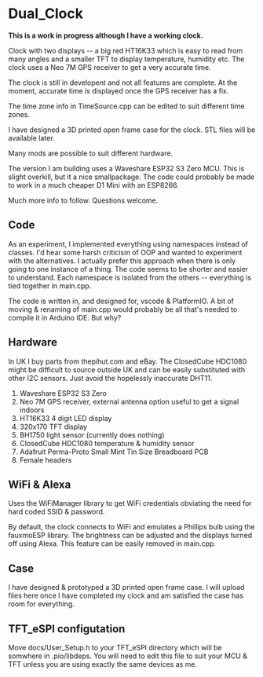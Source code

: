 # Dual_Clock

**This is a work in progress although I have a working clock.**

 Clock with two displays -- a big red HT16K33 which is easy to read from many angles and a
 smaller TFT to display temperature, humidity etc. The clock uses a Neo 7M GPS receiver
 to get a very accurate time.

 The clock is still in developent and not all features are complete. At the moment,
 accurate time is displayed once the GPS receiver has a fix.

 The time zone info in TimeSource.cpp can be edited to suit different time zones.

 I have designed a 3D printed open frame case for the clock. STL files will be
 available later.

 Many mods are possible to suit different hardware.

 The version I am building uses a Waveshare ESP32 S3 Zero MCU. This is slight
 overkill, but it a nice smallpackage. The code could probably be made to work
 in a much cheaper D1 Mini with an ESP8266.

 Much more info to follow. Questions welcome.

## Code

As an experiment, I implemented everything using namespaces instead of classes. I'd
hear some harsh criticism of OOP and wanted to experiment with the alternatives. I
actually prefer this approach when there is only going to one instance of a thing.
The code seems to be shorter and easier to understand. Each namespace is isolated
from the others -- everything is tied together in main.cpp.

The code is written in, and designed for, vscode & PlatformIO. A bit of moving &
renaming of main.cpp would probably be all that's needed to compile it in Arduino IDE. 
But why?

## Hardware

In UK I buy parts from thepihut.com and eBay. The ClosedCube HDC1080 might be difficult
to source outside UK and can be easily substituted with other I2C sensors. Just avoid the
hopelessly inaccurate DHT11.

1. Waveshare ESP32 S3 Zero
2. Neo 7M GPS receiver, external antenna option useful to get a signal indoors
3. HT16K33 4 digit LED display
4. 320x170 TFT display
5. BH1750 light sensor (currently does nothing)
6. ClosedCube HDC1080 temperature & humidity sensor
7. Adafruit Perma-Proto Small Mint Tin Size Breadboard PCB
8. Female headers

## WiFi & Alexa

Uses the WiFiManager library to get WiFi credentials obviating the need for hard 
coded SSID & password.

By default, the clock connects to WiFi and emulates a Phillips bulb using the fauxmoESP
library. The brightness can be adjusted and the displays turned off using Alexa. This
feature can be easily removed in main.cpp.

## Case

I have designed & prototyped  a 3D printed open frame case. I will upload files 
here once I have completed my clock and am satisfied the case has room for everything.

## TFT_eSPI configutation

Move docs/User_Setup.h to your TFT_eSPI directory which will be somwhere in .pio/libdeps.
You will need to edit this file to suit your MCU & TFT unless you are using exactly 
the same devices as me.
